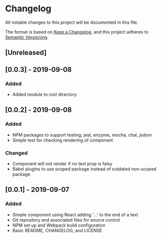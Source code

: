 # Changelog
All notable changes to this project will be documented in this file.

The format is based on [Keep a Changelog](https://keepachangelog.com/en/1.0.0/),
and this project adheres to [Semantic Versioning](https://semver.org/spec/v2.0.0.html).

## [Unreleased]

## [0.0.3] - 2019-09-08
### Added
- Added module to root directory

## [0.0.2] - 2019-09-08
### Added
- NPM packages to support testing; jest, enzyme, mocha, chai, jsdom
- Simple test for checking rendering of component

### Changed
- Component will not render if no text prop is falsy
- Babel plugins to use scoped package instead of outdated non-scoped package

## [0.0.1] - 2019-09-07
### Added
- Simple component using React adding '...' to the end of a text
- Git repository and associated files for source control
- NPM set up and Webpack build configuration
- Basic README, CHANGELOG, and LICENSE

